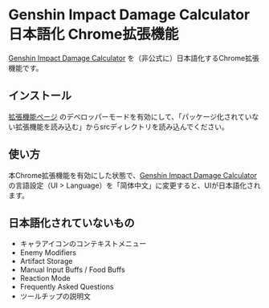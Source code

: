 # Genshin Impact Damage Calculator 日本語化 Chrome拡張機能
[Genshin Impact Damage Calculator](https://genshinimpactcalculator.com/genshinCalc) を（非公式に）日本語化するChrome拡張機能です。


## インストール
[拡張機能ページ](chrome://extensions/) のデベロッパーモードを有効にして、「パッケージ化されていない拡張機能を読み込む」からsrcディレクトリを読み込んでください。

## 使い方
本Chrome拡張機能を有効にした状態で、[Genshin Impact Damage Calculator](https://genshinimpactcalculator.com/genshinCalc) の言語設定（UI > Language）を「简体中文」に変更すると、UIが日本語化されます。

## 日本語化されていないもの
- キャラアイコンのコンテキストメニュー
- Enemy Modifiers
- Artifact Storage
- Manual Input Buffs / Food Buffs
- Reaction Mode
- Frequently Asked Questions
- ツールチップの説明文
